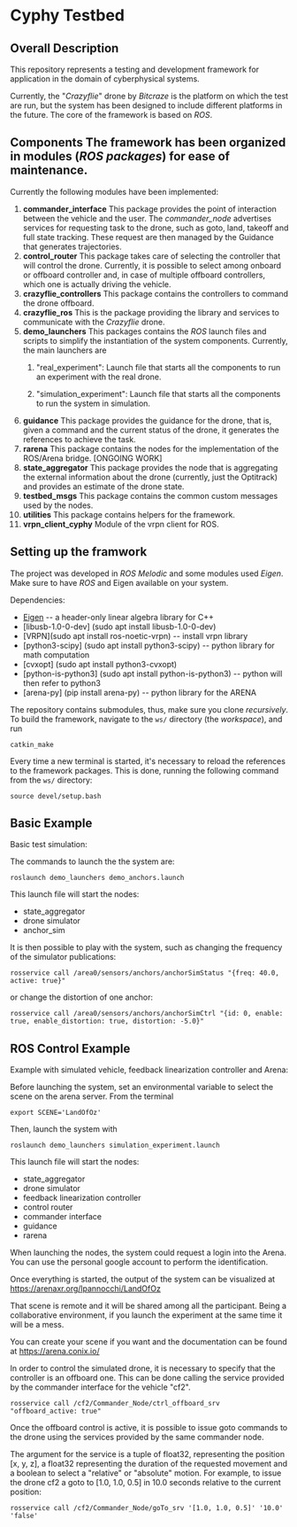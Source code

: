 # Cyphy Testbed

## Overall Description
This repository represents a testing and development framework for application in the domain of cyberphysical systems. 

Currently, the "*Crazyflie*" drone by *Bitcraze* is the platform on which the test are run, but the system has been designed to include different platforms in the future. 
The core of the framework is based on *ROS*.

## Components The framework has been organized in modules (*ROS packages*) for ease of maintenance.

Currently the following modules have been implemented:

1. **commander_interface**
This package provides the point of interaction between the vehicle and the user. The *commander\_node* advertises services for requesting task to the drone, such as goto, land, takeoff and full state tracking.
These request are then managed by the Guidance that generates trajectories.
2. **control_router**
This package takes care of selecting the controller that will control the drone. Currently, it is possible to select among onboard or offboard controller and, in case of multiple offboard controllers, which one is actually driving the vehicle.
3. **crazyflie_controllers**
This package contains the controllers to command the drone offboard.
3. **crazyflie_ros**
This is the package providing the library and services to communicate with the *Crazyflie* drone.
4. **demo_launchers**
This packages contains the *ROS* launch files and scripts to simplify the instantiation of the system components.
Currently, the main launchers are
    1. "real_experiment": Launch file that starts all the components to run an experiment with the real drone.

    2. "simulation_experiment": Launch file that starts all the components to run the system in simulation. 
5. **guidance**
This package provides the guidance for the drone, that is, given a command and the current status of the drone, it generates the references to achieve the task. 
6. **rarena**
This package contains the nodes for the implementation of the ROS/Arena bridge. [ONGOING WORK]
7. **state_aggregator**
This package provides the node that is aggregating the external information about the drone (currently, just the Optitrack) and provides an estimate of the drone state.
8. **testbed_msgs**
This package contains the common custom messages used by the nodes.
9. **utilities**
This package contains helpers for the framework.
10. **vrpn_client_cyphy**
Module of the vrpn client for ROS.


## Setting up the framwork
The project was developed in *ROS Melodic* and some modules used *Eigen*. Make sure to have *ROS* and Eigen available on your system. 

Dependencies:
- [Eigen](https://eigen.tuxfamily.org) -- a header-only linear algebra library for C++
- [libusb-1.0-0-dev] (sudo apt install libusb-1.0-0-dev)
- [VRPN](sudo apt install ros-noetic-vrpn) -- install vrpn library
- [python3-scipy] (sudo apt install python3-scipy) -- python library for math computation
- [cvxopt] (sudo apt install python3-cvxopt) 
- [python-is-python3] (sudo apt install python-is-python3) -- python will then refer to python3
- [arena-py] (pip install arena-py) -- python library for the ARENA


The repository contains submodules, thus, make sure you clone *recursively*.
To build the framework, navigate to the `ws/` directory (the _workspace_), and run
```
catkin_make
```

Every time a new terminal is started, it's necessary to reload the references to the framework packages. This is done, running the following command from the `ws/` directory:
```
source devel/setup.bash
```

## Basic Example
Basic test simulation:

The commands to launch the the system are:
```
roslaunch demo_launchers demo_anchors.launch
```
This launch file will start the nodes: 
- state_aggregator 
- drone simulator
- anchor_sim 

It is then possible to play with the system, such as changing the frequency of the simulator publications:
```
rosservice call /area0/sensors/anchors/anchorSimStatus "{freq: 40.0, active: true}"
```
or change the distortion of one anchor:
```
rosservice call /area0/sensors/anchors/anchorSimCtrl "{id: 0, enable: true, enable_distortion: true, distortion: -5.0}"
```


## ROS Control Example
Example with simulated vehicle, feedback linearization controller and Arena:

Before launching the system, set an environmental variable to select the scene on the arena server. From the terminal 
```
export SCENE='LandOfOz'
```

Then, launch the system with
```
roslaunch demo_launchers simulation_experiment.launch
```
This launch file will start the nodes: 
- state_aggregator 
- drone simulator
- feedback linearization controller
- control router 
- commander interface 
- guidance
- rarena

When launching the nodes, the system could request a login into the Arena. You can use the personal google account to perform the identification.

Once everything is started, the output of the system can be visualized at https://arenaxr.org/lpannocchi/LandOfOz

That scene is remote and it will be shared among all the participant. Being a collaborative environment, if you launch the experiment at the same time it will be a mess. 

You can create your scene if you want and the documentation can be found at https://arena.conix.io/

In order to control the simulated drone, it is necessary to specify that the controller is an offboard one.
This can be done calling the service provided by the commander interface for the vehicle "cf2".
```
rosservice call /cf2/Commander_Node/ctrl_offboard_srv "offboard_active: true"
```

Once the offboard control is active, it is possible to issue goto commands to the drone using the services provided by the same commander node.

The argument for the service is a tuple of float32, representing the position [x, y, z], a float32 representing the duration of the requested movement and a boolean to select a "relative" or "absolute" motion. 
For example, to issue the drone cf2 a goto to [1.0, 1.0,  0.5] in 10.0 seconds relative to the current position: 
```
rosservice call /cf2/Commander_Node/goTo_srv '[1.0, 1.0, 0.5]' '10.0' 'false'
```
